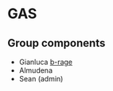 # GAS

## Group components

- Gianluca  [b-rage](https://github.com/b-rage)
- Almudena
- Sean (admin)